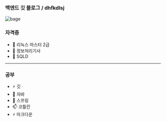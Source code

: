 ### 백엔드 깃 블로그 /  dhfkdlsj

![bage](https://img.shields.io/badge/공부하자!!!!-blue)

### 자격증
- 🔭 리눅스 마스터 2급
- 🌱 정보처리기사
- 👯 SQLD
---
### 공부
- ⚡ 깃
- 🤔 자바
- 💬 스프링
- 📫 코틀린
- ⚡ 마크다운
